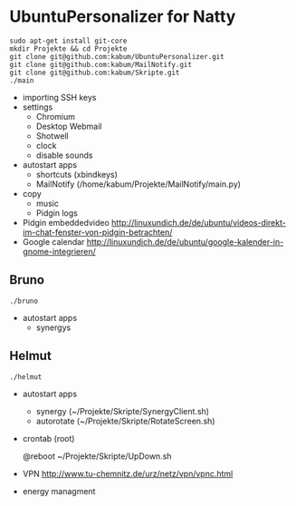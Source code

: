 UbuntuPersonalizer for Natty
============================

	sudo apt-get install git-core
	mkdir Projekte && cd Projekte
	git clone git@github.com:kabum/UbuntuPersonalizer.git
	git clone git@github.com:kabum/MailNotify.git
	git clone git@github.com:kabum/Skripte.git
	./main

* importing SSH keys
* settings
	* Chromium
	* Desktop Webmail
	* Shotwell
	* clock
	* disable sounds
* autostart apps
	* shortcuts (xbindkeys)
	* MailNotify (/home/kabum/Projekte/MailNotify/main.py)
* copy
	* music
	* Pidgin logs
* Pidgin embeddedvideo http://linuxundich.de/de/ubuntu/videos-direkt-im-chat-fenster-von-pidgin-betrachten/
* Google calendar http://linuxundich.de/de/ubuntu/google-kalender-in-gnome-integrieren/

Bruno
-----

	./bruno
	
* autostart apps
	* synergys
	
Helmut
------

	./helmut
	
* autostart apps
	* synergy (~/Projekte/Skripte/SynergyClient.sh)
	* autorotate (~/Projekte/Skripte/RotateScreen.sh)
* crontab (root)

	@reboot ~/Projekte/Skripte/UpDown.sh

* VPN http://www.tu-chemnitz.de/urz/netz/vpn/vpnc.html
* energy managment

